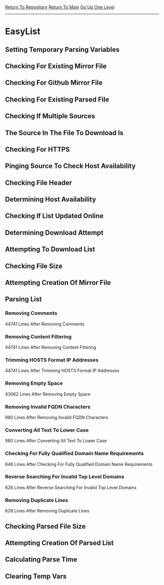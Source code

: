 [Return To Repository](https://github.com/deathbybandaid/piholeparser/)
[Return To Main](https://github.com/deathbybandaid/piholeparser/blob/master/RecentRunLogs/Mainlog.md)
[Go Up One Level](https://github.com/deathbybandaid/piholeparser/blob/master/RecentRunLogs/TopLevelScripts/30-Processing-Blacklists.md)
____________________________________
# EasyList
## Setting Temporary Parsing Variables
## Checking For Existing Mirror File
## Checking For Github Mirror File
## Checking For Existing Parsed File
## Checking If Multiple Sources
## The Source In The File To Download Is
## Checking For HTTPS
## Pinging Source To Check Host Availability
## Checking File Header
## Determining Host Availability
## Checking If List Updated Online
## Determining Download Attempt
## Attempting To Download List
## Checking File Size
## Attempting Creation Of Mirror File
## Parsing List
### Removing Comments
44741 Lines After Removing Comments
### Removing Content Filtering
44741 Lines After Removing Content Filtering
### Trimming HOSTS Format IP Addresses
44741 Lines After Trimming HOSTS Format IP Addresses
### Removing Empty Space
43062 Lines After Removing Empty Space
### Removing Invalid FQDN Characters
980 Lines After Removing Invalid FQDN Characters
### Converting All Text To Lower Case
980 Lines After Converting All Text To Lower Case
### Checking For Fully Qualified Domain Name Requirements
646 Lines After Checking For Fully Qualified Domain Name Requirements
### Reverse Searching For Invalid Top Level Domains
628 Lines After Reverse Searching For Invalid Top Level Domains
### Removing Duplicate Lines
628 Lines After Removing Duplicate Lines
## Checking Parsed File Size
## Attempting Creation Of Parsed List
## Calculating Parse Time
## Clearing Temp Vars
